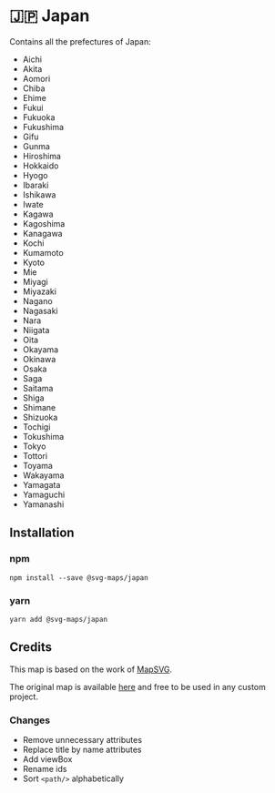 # 🇯🇵 Japan

Contains all the prefectures of Japan:
* Aichi
* Akita
* Aomori
* Chiba
* Ehime
* Fukui
* Fukuoka
* Fukushima
* Gifu
* Gunma
* Hiroshima
* Hokkaido
* Hyogo
* Ibaraki
* Ishikawa
* Iwate
* Kagawa
* Kagoshima
* Kanagawa
* Kochi
* Kumamoto
* Kyoto
* Mie
* Miyagi
* Miyazaki
* Nagano
* Nagasaki
* Nara
* Niigata
* Oita
* Okayama
* Okinawa
* Osaka
* Saga
* Saitama
* Shiga
* Shimane
* Shizuoka
* Tochigi
* Tokushima
* Tokyo
* Tottori
* Toyama
* Wakayama
* Yamagata
* Yamaguchi
* Yamanashi

## Installation

### npm

`npm install --save @svg-maps/japan`

### yarn

`yarn add @svg-maps/japan`

## Credits

This map is based on the work of [MapSVG](https://mapsvg.com).

The original map is available [here](https://mapsvg.com/maps/japan) and free to be used in any custom project.

### Changes

* Remove unnecessary attributes
* Replace title by name attributes
* Add viewBox
* Rename ids
* Sort `<path/>` alphabetically
